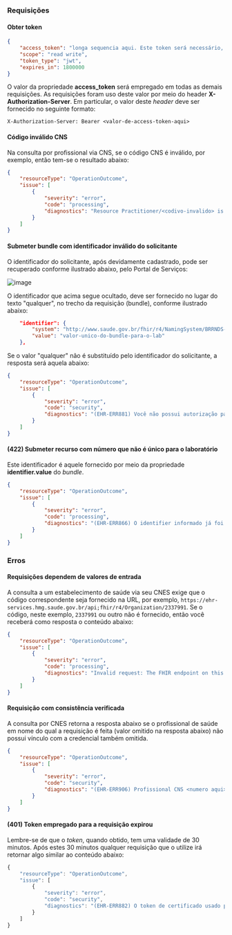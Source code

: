 ### Requisições

#### Obter token

```json
{
    "access_token": "longa sequencia aqui. Este token será necessário, o valor deste campo, em todas as demais requisições. Ele será fornecido por meio do header X-Authorization-Server, conforme detalhado abaixo.",
    "scope": "read write",
    "token_type": "jwt",
    "expires_in": 1800000
}
```

O valor da propriedade **access_token** será empregado em todas as demais requisições. As requisições foram uso deste valor por 
meio do header **X-Authorization-Server**. Em particular, o valor deste _header_ deve ser fornecido no seguinte formato:

```
X-Authorization-Server: Bearer <valor-de-access-token-aqui>
```

#### Código inválido CNS
Na consulta por profissional via CNS, se o código CNS é inválido, por exemplo, então tem-se o resultado abaixo:

```json
{
    "resourceType": "OperationOutcome",
    "issue": [
        {
            "severity": "error",
            "code": "processing",
            "diagnostics": "Resource Practitioner/<codivo-invalido> is not known"
        }
    ]
}
```

#### Submeter bundle com identificador inválido do solicitante

O identificador do solicitante, após devidamente cadastrado, pode ser recuperado conforme ilustrado abaixo, pelo Portal de Serviços:

![image](https://user-images.githubusercontent.com/1735792/90821002-9eb30f80-e308-11ea-8636-58645a1fa3c2.png)

O identificador que acima segue ocultado, deve ser fornecido no lugar do texto "qualquer", no trecho da requisição (bundle),
conforme ilustrado abaixo: 

```json
    "identifier": {
        "system": "http://www.saude.gov.br/fhir/r4/NamingSystem/BRRNDS-qualquer",
        "value": "valor-unico-do-bundle-para-o-lab"
    },
```

Se o valor "qualquer" não é substituído pelo identificador do solicitante, a resposta será aquela abaixo:

```json
{
    "resourceType": "OperationOutcome",
    "issue": [
        {
            "severity": "error",
            "code": "security",
            "diagnostics": "(EHR-ERR881) Você não possui autorização para utilizar esse sistema de origem: http://www.saude.gov.br/fhir/r4/NamingSystem/BRRNDS-qualquer"
        }
    ]
}
```

#### (422) Submeter recurso com número que não é único para o laboratório

Este identificador é aquele fornecido por meio da propriedade **identifier.value** do _bundle_.

```json
{
    "resourceType": "OperationOutcome",
    "issue": [
        {
            "severity": "error",
            "code": "processing",
            "diagnostics": "(EHR-ERR866) O identifier informado já foi utilizado para cadastrar outro documento e não pode ser repetido."
        }
    ]
}
```

### Erros

#### Requisições dependem de valores de entrada
A consulta a um estabelecimento de saúde via seu CNES exige que o código correspondente seja fornecido na URL, por exemplo,
`https://ehr-services.hmg.saude.gov.br/api;fhir/r4/Organization/2337991`. Se o código, neste exemplo, `2337991` ou outro não 
é fornecido, então você receberá como resposta o conteúdo abaixo:

```json
{
    "resourceType": "OperationOutcome",
    "issue": [
        {
            "severity": "error",
            "code": "processing",
            "diagnostics": "Invalid request: The FHIR endpoint on this server does not know how to handle GET operation[Organization/] with parameters [[]]"
        }
    ]
}
```


#### Requisição com consistência verificada
A consulta por CNES retorna a resposta abaixo se o profissional de saúde em nome do qual a 
requisição é feita (valor omitido na resposta abaixo) não possui vínculo com a credencial também omitida.

```json
{
    "resourceType": "OperationOutcome",
    "issue": [
        {
            "severity": "error",
            "code": "security",
            "diagnostics": "(EHR-ERR906) Profissional CNS <numero aqui> não autorizado, pois não possui vínculo CBO autorizado em nenhum dos estabelecimentos autorizados para a credencial <numero aqui>."
        }
    ]
}
```

#### (401) Token empregado para a requisição expirou
Lembre-se de que o _token_, quando obtido, tem uma validade de 30 minutos. Após estes 30 minutos
qualquer requisição que o utilize irá retornar algo similar ao conteúdo abaixo:

```js
{
    "resourceType": "OperationOutcome",
    "issue": [
        {
            "severity": "error",
            "code": "security",
            "diagnostics": "(EHR-ERR882) O token de certificado usado para autorizar o acesso não é válido. JWT expired at 2020-08-19T23:54:28Z. Current time: 2020-08-20T11:00:27Z, a difference of 39959356 milliseconds.  Allowed clock skew: 0 milliseconds."
        }
    ]
}
```
